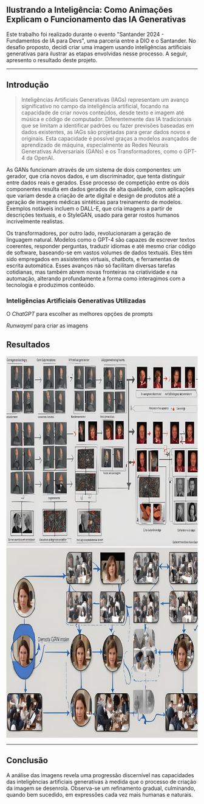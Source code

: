 ## Ilustrando a Inteligência: Como Animações Explicam o Funcionamento das IA Generativas

Este trabalho foi realizado durante o evento "Santander 2024 - Fundamentos de IA para Devs", uma parceria entre a DIO e o Santander. No desafio proposto, decidi criar uma imagem usando inteligências artificiais generativas para ilustrar as etapas envolvidas nesse processo. A seguir, apresento o resultado deste projeto.

---

## Introdução 
> Inteligências Artificiais Generativas (IAGs) representam um avanço significativo no campo da inteligência artificial, focando na capacidade de criar novos conteúdos, desde texto e imagem até música e código de computador. Diferentemente das IA tradicionais que se limitam a identificar padrões ou fazer previsões baseadas em dados existentes, as IAGs são projetadas para gerar dados novos e originais. Esta capacidade é possível graças a modelos avançados de aprendizado de máquina, especialmente as Redes Neurais Generativas Adversariais (GANs) e os Transformadores, como o GPT-4 da OpenAI.

As GANs funcionam através de um sistema de dois componentes: um gerador, que cria novos dados, e um discriminador, que tenta distinguir entre dados reais e gerados. Esse processo de competição entre os dois componentes resulta em dados gerados de alta qualidade, com aplicações que variam desde a criação de arte digital e design de produtos até a geração de imagens médicas sintéticas para treinamento de modelos. Exemplos notáveis incluem o DALL-E, que cria imagens a partir de descrições textuais, e o StyleGAN, usado para gerar rostos humanos incrivelmente realistas.

Os transformadores, por outro lado, revolucionaram a geração de linguagem natural. Modelos como o GPT-4 são capazes de escrever textos coerentes, responder perguntas, traduzir idiomas e até mesmo criar código de software, baseando-se em vastos volumes de dados textuais. Eles têm sido empregados em assistentes virtuais, chatbots, e ferramentas de escrita automática. Esses avanços não só facilitam diversas tarefas cotidianas, mas também abrem novas fronteiras na criatividade e na automação, alterando profundamente a forma como interagimos com a tecnologia e produzimos conteúdo.


### Inteligências Artificiais Generativas Utilizadas

O *ChatGPT* para escolher as melhores opções de prompts

*Runwayml* para criar as imagens


## Resultados 


<div align="center">
<img src="https://github.com/andersoncsalles/lab-natty-or-not/blob/main/exemplos/01.jpg" width="700" height="500">
</div>


<div align="center">
<img src="https://github.com/andersoncsalles/lab-natty-or-not/blob/main/exemplos/02.jpg" width="700" height="500">
</div>

---

## Conclusão

A análise das imagens revela uma progressão discernível nas capacidades das inteligências artificiais generativas à medida que o processo de criação da imagem se desenrola. Observa-se um refinamento gradual, culminando, quando bem sucedido, em expressões cada vez mais humanas e naturais.


